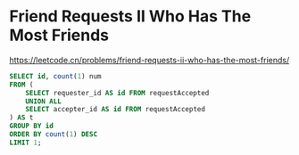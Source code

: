 # Friend Requests II Who Has The Most Friends

https://leetcode.cn/problems/friend-requests-ii-who-has-the-most-friends/

```sql
SELECT id, count(1) num 
FROM (
    SELECT requester_id AS id FROM requestAccepted
    UNION ALL
    SELECT accepter_id AS id FROM requestAccepted
) AS t
GROUP BY id
ORDER BY count(1) DESC
LIMIT 1;
```
